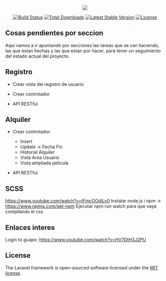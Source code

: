 <p align="center"><img src="https://laravel.com/assets/img/components/logo-laravel.svg"></p>

<p align="center">
<a href="https://travis-ci.org/laravel/framework"><img src="https://travis-ci.org/laravel/framework.svg" alt="Build Status"></a>
<a href="https://packagist.org/packages/laravel/framework"><img src="https://poser.pugx.org/laravel/framework/d/total.svg" alt="Total Downloads"></a>
<a href="https://packagist.org/packages/laravel/framework"><img src="https://poser.pugx.org/laravel/framework/v/stable.svg" alt="Latest Stable Version"></a>
<a href="https://packagist.org/packages/laravel/framework"><img src="https://poser.pugx.org/laravel/framework/license.svg" alt="License"></a>
</p>

## Cosas pendientes por seccion

Aqui vamos a ir apuntando por secciones las tareas que se van haciendo, las que estan hechas y las que estan por hacer, para tener un seguimiento del estado actual del proyecto.

## Registro

- Crear vista del registro de usuario
- Crear controlador

- API RESTful

## Alquiler

- Crear controlador:
    - Insert
    - Update -> Fecha Fin
    - Historial Alquiler
    - Vista Area Usuario
    - Vista ampliada pelicula

- API RESTful

## SCSS

https://www.youtube.com/watch?v=tFmcOOdiLv0
Instalar node.js i npm -> https://www.npmjs.com/get-npm
Ejecutar npm run watch para que vaya compilando el css

## Enlaces interes

Login to guapo: https://www.youtube.com/watch?v=HV7DtH3J2PU

## License

The Laravel framework is open-sourced software licensed under the [MIT license](https://opensource.org/licenses/MIT).

